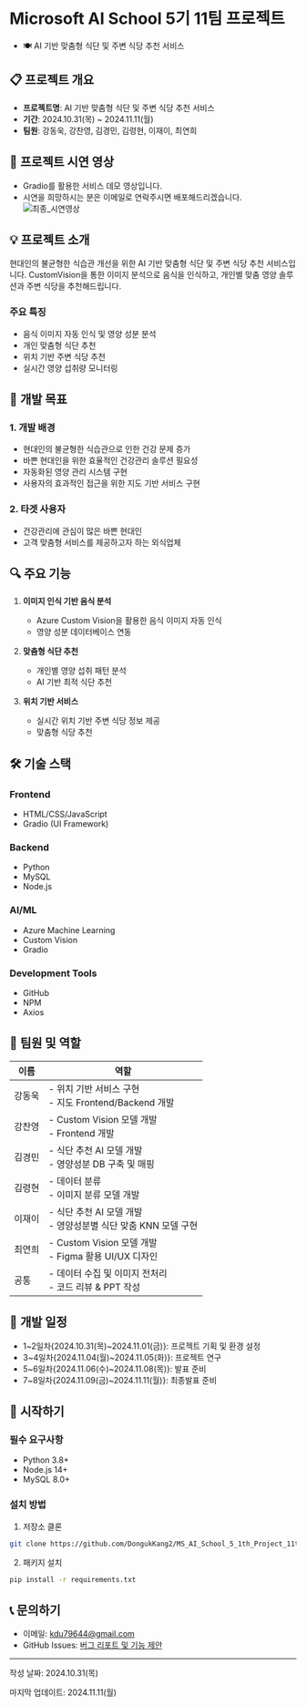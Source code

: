 # Microsoft AI School 5기 11팀 프로젝트

- 🍽️ AI 기반 맞춤형 식단 및 주변 식당 추천 서비스

## 📋 프로젝트 개요
- **프로젝트명**: AI 기반 맞춤형 식단 및 주변 식당 추천 서비스
- **기간**: 2024.10.31(목) ~ 2024.11.11(월) 
- **팀원**: 강동욱, 강찬영, 김경민, 김령현, 이재이, 최연희

## 🎥 프로젝트 시연 영상
- Gradio를 활용한 서비스 데모 영상입니다.
- 시연을 희망하시는 분은 이메일로 연락주시면 배포해드리겠습니다.
![최종_시연영상](https://github.com/user-attachments/assets/3dfee855-bf00-4843-a2a2-9343c90bcde4)

## 💡 프로젝트 소개
현대인의 불균형한 식습관 개선을 위한 AI 기반 맞춤형 식단 및 주변 식당 추천 서비스입니다. CustomVision을 통한 이미지 분석으로 음식을 인식하고, 개인별 맞춤 영양 솔루션과 주변 식당을 추천해드립니다.

### 주요 특징
- 음식 이미지 자동 인식 및 영양 성분 분석
- 개인 맞춤형 식단 추천
- 위치 기반 주변 식당 추천
- 실시간 영양 섭취량 모니터링

## 🎯 개발 목표
### 1. 개발 배경
- 현대인의 불균형한 식습관으로 인한 건강 문제 증가
- 바쁜 현대인을 위한 효율적인 건강관리 솔루션 필요성
- 자동화된 영양 관리 시스템 구현
- 사용자의 효과적인 접근을 위한 지도 기반 서비스 구현

### 2. 타겟 사용자
- 건강관리에 관심이 많은 바쁜 현대인
- 고객 맞춤형 서비스를 제공하고자 하는 외식업체

## 🔍 주요 기능
1. **이미지 인식 기반 음식 분석**
   - Azure Custom Vision을 활용한 음식 이미지 자동 인식
   - 영양 성분 데이터베이스 연동

2. **맞춤형 식단 추천**
   - 개인별 영양 섭취 패턴 분석
   - AI 기반 최적 식단 추천

3. **위치 기반 서비스**
   - 실시간 위치 기반 주변 식당 정보 제공
   - 맞춤형 식당 추천

## 🛠 기술 스택

### Frontend
- HTML/CSS/JavaScript
- Gradio (UI Framework)

### Backend
- Python
- MySQL
- Node.js

### AI/ML
- Azure Machine Learning
- Custom Vision
- Gradio

### Development Tools
- GitHub
- NPM
- Axios

## 👥 팀원 및 역할

| 이름 | 역할 |
|------|------|
| 강동욱 | - 위치 기반 서비스 구현<br>- 지도 Frontend/Backend 개발  |
| 강찬영 | - Custom Vision 모델 개발<br>- Frontend 개발 |
| 김경민 | - 식단 추천 AI 모델 개발<br>- 영양성분 DB 구축 및 매핑 |
| 김령현 | - 데이터 분류<br>- 이미지 분류 모델 개발 |
| 이재이 | - 식단 추천 AI 모델 개발<br>- 영양성분별 식단 맞춤 KNN 모델 구현 |
| 최연희 | - Custom Vision 모델 개발<br>- Figma 활용 UI/UX 디자인 |
| 공통 | - 데이터 수집 및 이미지 전처리<br>- 코드 리뷰 & PPT 작성 |


## 📅 개발 일정

- 1~2일차{2024.10.31(목)~2024.11.01(금)}: 프로젝트 기획 및 환경 설정
- 3~4일차{2024.11.04(월)~2024.11.05(화)}: 프로젝트 연구
- 5~6일차{2024.11.06(수)~2024.11.08(목)}: 발표 준비
- 7~8일차{2024.11.09(금)~2024.11.11(월)}: 최종발표 준비

## 🚀 시작하기

### 필수 요구사항
- Python 3.8+
- Node.js 14+
- MySQL 8.0+

### 설치 방법
1. 저장소 클론
```bash
git clone https://github.com/DongukKang2/MS_AI_School_5_1th_Project_11team.git
```

2. 패키지 설치
```bash
pip install -r requirements.txt
```
## 📞 문의하기
- 이메일: kdu79644@gmail.com
- GitHub Issues: [버그 리포트 및 기능 제안](https://github.com/DongukKang2/MS_AI_School_5_1th_Project_11team/issues)

---

작성 날짜: 2024.10.31(목)


마지막 업데이트: 2024.11.11(월)

